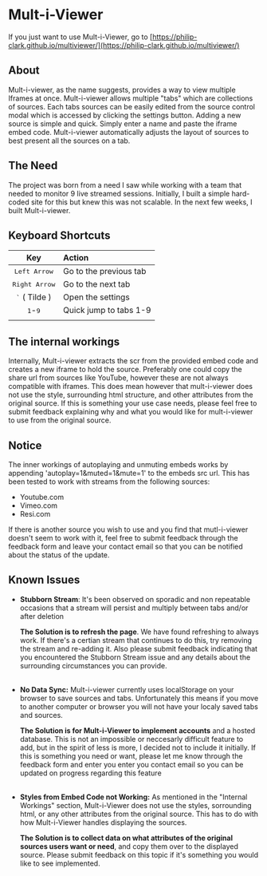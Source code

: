 # Mult-i-Viewer

If you just want to use Mult-i-Viewer, go to [https://philip-clark.github.io/multiviewer/](https://philip-clark.github.io/multiviewer/)

## About

Mult-i-viewer, as the name suggests, provides a way to view multiple Iframes at once.
Mult-i-viewer allows multiple "tabs" which are collections of sources. Each tabs sources can be easily edited from the source control modal which is accessed by clicking the settings button. Adding a new source is simple and quick. Simply enter a name and paste the iframe embed code. Mult-i-viewer automatically adjusts the layout of sources to best present all the sources on a tab.

## The Need

The project was born from a need I saw while working with a team that needed to monitor 9 live streamed sessions. Initially, I built a simple hard-coded site for this but knew this was not scalable. In the next few weeks, I built Mult-i-viewer.

## Keyboard Shortcuts

|     Key     | Action                 |
| :---------: | :--------------------- |
| <kbd>Left Arrow</kbd>  | Go to the previous tab |
| <kbd>Right Arrow</kbd> | Go to the next tab     |
| <kbd>`</kbd> ( Tilde ) | Open the settings      |
|     <kbd>1</kbd>-<kbd>9</kbd>     | Quick jump to tabs 1-9 |
|             |                        |

## The internal workings

Internally, Mult-i-viewer extracts the scr from the provided embed code and creates a new iframe to hold the source. Preferably one could copy the share url from sources like YouTube, however these are not always compatible with iframes. This does mean however that mult-i-viewer does not use the style, surrounding html structure, and other attributes from the original source. If this is something your use case needs, please feel free to submit feedback explaining why and what you would like for mult-i-viewer to use from the original source.

## Notice

The inner workings of autoplaying and unmuting embeds works by appending 'autoplay=1&muted=1&mute=1' to the embeds src url. This has been tested to work with streams from the following sources:

- Youtube.com
- Vimeo.com
- Resi.com

If there is another source you wish to use and you find that mutl-i-viewer doesn't seem to work with it, feel free to submit feedback through the feedback form and leave your contact email so that you can be notified about the status of the update.

## Known Issues

- **Stubborn Stream**: It's been observed on sporadic and non repeatable occasions that a stream will persist and multiply between tabs and/or after deletion

  **The Solution is to refresh the page**. We have found refreshing to always work. If there's a certian stream that continues to do this, try removing the stream and re-adding it. Also please submit feedback indicating that you encountered the Stubborn Stream issue and any details about the surrounding circumstances you can provide.
  <br></br>

- **No Data Sync:** Mult-i-viewer currently uses localStorage on your browser to save sources and tabs. Unfortunately this means if you move to another computer or browser you will not have your localy saved tabs and sources.

  **The Solution is for Mult-i-Viewer to implement accounts** and a hosted database. This is not an impossible or neccesarly difficult feature to add, but in the spirit of less is more, I decided not to include it initially. If this is something you need or want, please let me know through the feedback form and enter you enter you contact email so you can be updated on progress regarding this feature
  <br></br>

- **Styles from Embed Code not Working:** As mentioned in the "Internal Workings" section, Mult-i-Viewer does not use the styles, sorrounding html, or any other attributes from the original source. This has to do with how Mult-i-Viewer handles displaying the sources.

  **The Solution is to collect data on what attributes of the original sources users want or need**, and copy them over to the displayed source. Please submit feedback on this topic if it's something you would like to see implemented.
  <br></br>
